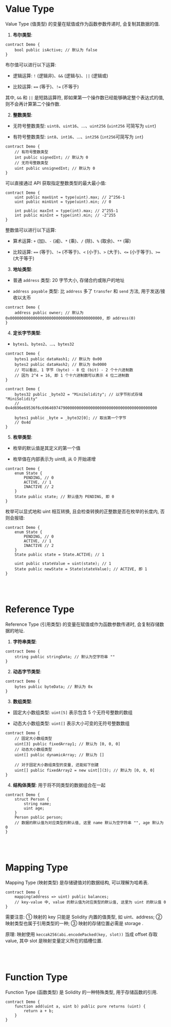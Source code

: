 # Value Type

Value Type (值类型) 的变量在赋值或作为函数参数传递时, 会复制其数据的值.

1.  **布尔类型**:

```solidity
contract Demo {
    bool public isActive; // 默认为 false
}
```

布尔值可以进行以下运算:

-   逻辑运算: `!` (逻辑非)、`&&` (逻辑与)、`||` (逻辑或)

-   比较运算: `==` (等于)、`!=` (不等于)

其中, `&&` 和 `||` 是短路运算符, 即如果第一个操作数已经能够确定整个表达式的值, 则不会再计算第二个操作数.

2.  **整数类型**:

-   无符号整数类型: `uint8`、`uint16`、...、`uint256` (`uint256` 可简写为 `uint`)

-   有符号整数类型: `int8`、`int16`、...、`int256` (`int256`可简写为 `int`)

```solidity
contract Demo {
    // 有符号整数类型
    int public signedInt; // 默认为 0
    // 无符号整数类型
    uint public unsignedInt; // 默认为 0
}
```

可以直接通过 API 获取指定整数类型的最大最小值:

```solidity
contract Demo {
    uint public maxUint = type(uint).max; // 2^256-1
    uint public minUint = type(uint).min; // 0

    int public maxInt = type(int).max; // 2^255-1
    int public minInt = type(int).min; // -2^255
}
```

整数值可以进行以下运算:

-   算术运算: `+` (加)、`-` (减)、`*` (乘)、`/` (除)、`%` (取余)、`**` (幂)

-   比较运算: `==` (等于)、`!=` (不等于)、`<` (小于)、`>` (大于)、`<=` (小于等于)、`>=` (大于等于)

3.  **地址类型**:

-   普通 `address` 类型: 20 字节大小, 存储合约或账户的地址

-   `address payable` 类型: 比 `address` 多了 `transfer` 和 `send` 方法, 用于发送/接收以太币

```solidity
contract Demo {
    address public owner; // 默认为 0x0000000000000000000000000000000000000000, 即 address(0)
}
```

4.  **定长字节类型**:

-   `bytes1`、`bytes2`、...、`bytes32`

```solidity
contract Demo {
    bytes1 public dataHash1; // 默认为 0x00
    bytes2 public dataHash2; // 默认为 0x0000
    // 可以看出, 1 字节 (byte) - 8 位 (bit) - 2 个十六进制数
    // 因为 2^4 = 16, 即 1 个十六进制数可以表示 4 位二进制数
}
```

```solidity
contract Demo {
    bytes32 public _byte32 = "MiniSolidity"; // 以字节形式存储 "MiniSolidity"
    // 0x4d696e69536f6c69646974790000000000000000000000000000000000000000

    bytes1 public _byte = _byte32[0]; // 取出第一个字节
    // 0x4d
}
```

5.  **枚举类型**:

-   枚举的默认值是其定义的第一个值

-   枚举值在内部表示为 uint8, 从 0 开始递增

```solidity
contract Demo {
    enum State {
        PENDING, // 0
        ACTIVE, // 1
        INACTIVE // 2
    }
    State public state; // 默认值为 PENDING, 即 0
}
```

枚举可以显式地和 uint 相互转换, 且会检查转换的正整数是否在枚举的长度内, 否则会报错:

```solidity
contract Demo {
    enum State {
        PENDING, // 0
        ACTIVE, // 1
        INACTIVE // 2
    }
    State public state = State.ACTIVE; // 1

    uint public stateValue = uint(state); // 1
    State public newState = State(stateValue); // ACTIVE, 即 1
}
```

<br><br>

# Reference Type

Reference Type (引用类型) 的变量在赋值或作为函数参数传递时, 会复制存储数据的地址.

1.  **字符串类型**:

```solidity
contract Demo {
    string public stringData; // 默认为空字符串 ""
}
```

2.  **动态字节类型**:

```solidity
contract Demo {
    bytes public byteData; // 默认为 0x
}
```

3.  **数组类型**:

-   固定大小数组类型: `uint[5]` 表示包含 5 个无符号整数的数组

-   动态大小数组类型: `uint[]` 表示大小可变的无符号整数数组

```solidity
contract Demo {
    // 固定大小数组类型
    uint[3] public fixedArray1; // 默认为 [0, 0, 0]
    // 动态大小数组类型
    uint[] public dynamicArray; // 默认为 []

    // 对于固定大小数组类型的变量, 还能如下创建
    uint[] public fixedArray2 = new uint[](3); // 默认为 [0, 0, 0]
}
```

4.  **结构体类型**: 用于将不同类型的数据组合在一起

```solidity
contract Demo {
    struct Person {
        string name;
        uint age;
    }
    Person public person;
    // 数据的默认值为对应类型的默认值, 这里 name 默认为空字符串 "", age 默认为 0
}
```

<br><br>

# Mapping Type

Mapping Type (映射类型) 是存储键值对的数据结构, 可以理解为哈希表.

```solidity
contract Demo {
    mapping(address => uint) public balances;
    // key-value 中, value 的默认值为对应类型的默认值, 这里为 uint 的默认值 0
}
```

需要注意: ① 映射的 key 只能是 Solidity 内置的值类型, 如 uint、address; ② 映射类型也属于引用类型的一种; ③ 映射的存储位置必需是 storage .

原理: 映射使用 `keccak256(abi.encodePacked(key, slot))` 当成 offset 存取 value, 其中 slot 是映射变量定义所在的插槽位置.

<br><br>

# Function Type

Function Type (函数类型) 是 Solidity 的一种特殊类型, 用于存储函数的引用.

```solidity
contract Demo {
    function add(uint a, uint b) public pure returns (uint) {
        return a + b;
    }
}
```

<br><br>
